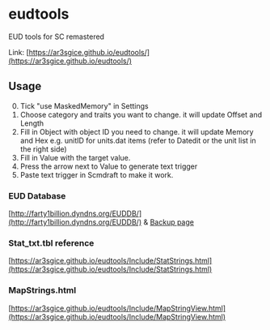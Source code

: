 # eudtools
EUD tools for SC remastered

Link: [https://ar3sgice.github.io/eudtools/](https://ar3sgice.github.io/eudtools/)

## Usage

0. Tick "use MaskedMemory" in Settings
1. Choose category and traits you want to change. it will update Offset and Length
2. Fill in Object with object ID you need to change. it will update Memory and Hex
   e.g. unitID for units.dat items (refer to Datedit or the unit list in the right side)
3. Fill in Value with the target value.
4. Press the arrow next to Value to generate text trigger
5. Paste text trigger in Scmdraft to make it work.

### EUD Database

[http://farty1billion.dyndns.org/EUDDB/](http://farty1billion.dyndns.org/EUDDB/) & [Backup page](https://ar3sgice.github.io/eudtools/Include/EUDDB.html)

### Stat_txt.tbl reference

[https://ar3sgice.github.io/eudtools/Include/StatStrings.html](https://ar3sgice.github.io/eudtools/Include/StatStrings.html)

### MapStrings.html

[https://ar3sgice.github.io/eudtools/Include/MapStringView.html](https://ar3sgice.github.io/eudtools/Include/MapStringView.html)
